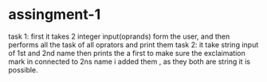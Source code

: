 # assingment-1
task 1: first it takes 2 integer input(oprands) form the user, and then performs all the task of all oprators and print them
task 2: it take string input of 1st and 2nd name then prints the a first to make sure the exclaimation mark in connected to 2ns name i added them , as they both are string it is possible.
